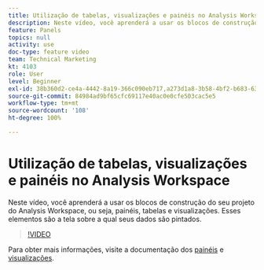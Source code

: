 ```yaml
---
title: Utilização de tabelas, visualizações e painéis no Analysis Workspace
description: Neste vídeo, você aprenderá a usar os blocos de construção do seu projeto do Analysis Workspace, ou seja, painéis, tabelas e visualizações. Esses elementos são a tela sobre a qual seus dados são pintados.
feature: Panels
topics: null
activity: use
doc-type: feature video
team: Technical Marketing
kt: 4103
role: User
level: Beginner
exl-id: 38b360d2-ce4a-4442-8a19-366c090eb717,a273d1a8-3b58-4bf2-b683-638d26a1cc4e
source-git-commit: 84984ad9bf65cfc69117e40ac0e0cfe503cac5e5
workflow-type: tm+mt
source-wordcount: '108'
ht-degree: 100%

---
```


# Utilização de tabelas, visualizações e painéis no Analysis Workspace

Neste vídeo, você aprenderá a usar os blocos de construção do seu projeto do Analysis Workspace, ou seja, painéis, tabelas e visualizações. Esses elementos são a tela sobre a qual seus dados são pintados.

>[!VIDEO](https://video.tv.adobe.com/v/30369/?quality=12&learn=on)

Para obter mais informações, visite a documentação dos [painéis](https://experienceleague.adobe.com/docs/analytics/analyze/analysis-workspace/panels/panels.html?lang=pt-BR) e [visualizações](https://experienceleague.adobe.com/docs/analytics/analyze/analysis-workspace/visualizations/freeform-analysis-visualizations.html?lang=pt-BR).
